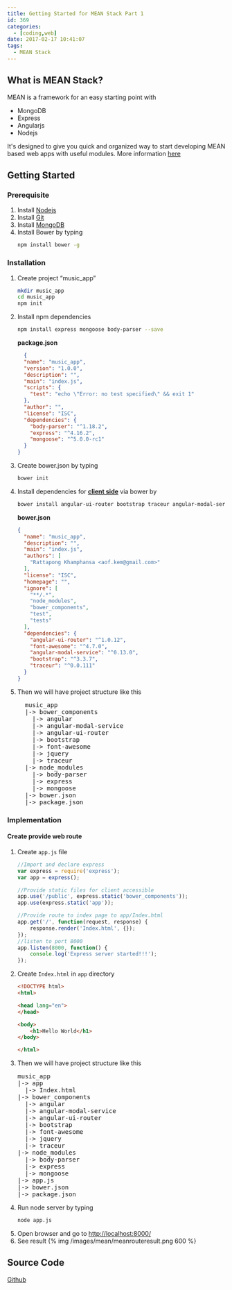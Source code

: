 ```yaml
---
title: Getting Started for MEAN Stack Part 1
id: 369
categories:
  - [coding,web]
date: 2017-02-17 10:41:07
tags:
  - MEAN Stack
---
```


## What is MEAN Stack?
MEAN is a framework for an easy starting point with
*   MongoDB
*   Express
*   Angularjs
*   Nodejs

It's designed to give you quick and organized way to start developing MEAN based web apps with useful modules. More information [here](http://mean.io/)

## Getting Started
### Prerequisite
1.  Install [Nodejs](https://nodejs.org/en/download/)
2.  Install [Git](https://git-scm.com/downloads)
3.  Install [MongoDB](https://www.mongodb.com/download-center#community)
4.  Install Bower by typing
    ```sh
    npm install bower -g
    ```

### Installation
1.  Create project “music_app”
    ```sh
    mkdir music_app
    cd music_app
    npm init
    ```
2.  Install npm dependencies
    ```sh
    npm install express mongoose body-parser --save
    ```
    **package.json**
    ```json
      {
      "name": "music_app",
      "version": "1.0.0",
      "description": "",
      "main": "index.js",
      "scripts": {
        "test": "echo \"Error: no test specified\" && exit 1"
      },
      "author": "",
      "license": "ISC",
      "dependencies": {
        "body-parser": "^1.18.2",
        "express": "^4.16.2",
        "mongoose": "^5.0.0-rc1"
      }
    }
    ```
3.  Create bower.json by typing
    ```sh
    bower init
    ```
4.  Install dependencies for <span style="text-decoration:underline;">**client side**</span> via bower by
    ```sh
    bower install angular-ui-router bootstrap traceur angular-modal-serice font-awesome --save
    ```
    **bower.json**
    ```json
    {
      "name": "music_app",
      "description": "",
      "main": "index.js",
      "authors": [
        "Rattapong Khamphansa <aof.kem@gmail.com>"
      ],
      "license": "ISC",
      "homepage": "",
      "ignore": [
        "**/.*",
        "node_modules",
        "bower_components",
        "test",
        "tests"
      ],
      "dependencies": {
        "angular-ui-router": "^1.0.12",
        "font-awesome": "^4.7.0",
        "angular-modal-service": "^0.13.0",
        "bootstrap": "^3.3.7",
        "traceur": "^0.0.111"
      }
    }
    ```
5.  Then we will have project structure like this
    <pre>
      music_app
      |-> bower_components
        |-> angular
        |-> angular-modal-service
        |-> angular-ui-router
        |-> bootstrap
        |-> font-awesome
        |-> jquery
        |-> traceur
      |-> node_modules
        |-> body-parser
        |-> express
        |-> mongoose
      |-> bower.json
      |-> package.json
    </pre>

### Implementation
#### Create provide web route
1.  Create `app.js` file
    ```js
    //Import and declare express
    var express = require('express');
    var app = express();

    //Provide static files for client accessible
    app.use('/public', express.static('bower_components'));
    app.use(express.static('app'));

    //Provide route to index page to app/Index.html
    app.get('/', function(request, response) {
        response.render('Index.html', {});
    });
    //listen to port 8000
    app.listen(8000, function() {
        console.log('Express server started!!!');
    });
    ```
2.  Create `Index.html` in `app` directory
    ```html
    <!DOCTYPE html>
    <html>

    <head lang="en">
    </head>

    <body>
        <h1>Hello World</h1>
    </body>

    </html>
    ```
3.  Then we will have project structure like this
    <pre>
    music_app
    |-> app
      |-> Index.html
    |-> bower_components
      |-> angular
      |-> angular-modal-service
      |-> angular-ui-router
      |-> bootstrap
      |-> font-awesome
      |-> jquery
      |-> traceur
    |-> node_modules
      |-> body-parser
      |-> express
      |-> mongoose
    |-> app.js
    |-> bower.json
    |-> package.json
    </pre>
4.  Run node server by typing
    ```sh
    node app.js
    ```
5.  Open browser and go to [http://localhost:8000/](http://localhost:8000/)
6.  See result
{% img /images/mean/meanrouteresult.png 600 %}

## Source Code
[Github](https://github.com/example-mean-stack/example-part1)

